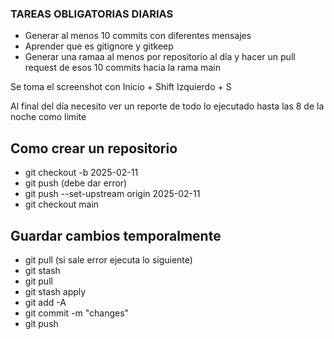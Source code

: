 ### TAREAS OBLIGATORIAS DIARIAS
- Generar al menos 10 commits con diferentes mensajes
- Aprender que es gitignore y gitkeep
- Generar una ramaa al menos por repositorio al día y hacer un pull request de esos 10 commits hacia la rama main

Se toma el screenshot con Inicio + Shift Izquierdo + S

Al final del día necesito ver un reporte de todo lo ejecutado hasta las 8 de la noche como limite

## Como crear un repositorio
- git checkout -b 2025-02-11
- git push (debe dar error)
- git push --set-upstream origin 2025-02-11
- git checkout main

## Guardar cambios temporalmente
- git pull (si sale error ejecuta lo siguiente)
- git stash
- git pull
- git stash apply
- git add -A
- git commit -m "changes"
- git push